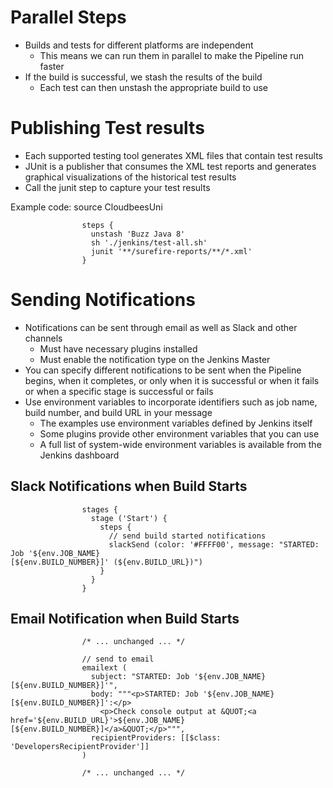 # Parallel Steps

- Builds and tests for different platforms are independent
  - This means we can run them in parallel to make the Pipeline run faster
- If the build is successful, we stash the results of the build
  - Each test can then unstash the appropriate build to use
  
# Publishing Test results

- Each supported testing tool generates XML files that contain test results
- JUnit is a publisher that consumes the XML test reports and generates
  graphical visualizations of the historical test results
- Call the junit step to capture your test results

Example code: source CloudbeesUni

                    steps {
                      unstash 'Buzz Java 8'
                      sh './jenkins/test-all.sh'
                      junit '**/surefire-reports/**/*.xml'
                    }

# Sending Notifications

- Notifications can be sent through email as well as Slack and other channels
  - Must have necessary plugins installed
  - Must enable the notification type on the Jenkins Master
- You can specify different notifications to be sent when the Pipeline begins, when it completes, or only when it is successful or when it fails or when a specific stage is successful or fails
- Use environment variables to incorporate identifiers such as job name, build number, and build URL in your message
   - The examples use environment variables defined by Jenkins itself
   - Some plugins provide other environment variables that you can use
   - A full list of system-wide environment variables is available from the Jenkins dashboard


## Slack Notifications when Build Starts

                    stages {
                      stage ('Start') {
                        steps {
                          // send build started notifications
                          slackSend (color: '#FFFF00', message: "STARTED: Job '${env.JOB_NAME}                                            [${env.BUILD_NUMBER}]' (${env.BUILD_URL})")
                        }
                      }
                    }

## Email Notification when Build Starts
                    /* ... unchanged ... */

                    // send to email
                    emailext (
                      subject: "STARTED: Job '${env.JOB_NAME} [${env.BUILD_NUMBER}]'",
                      body: """<p>STARTED: Job '${env.JOB_NAME} [${env.BUILD_NUMBER}]':</p>
                        <p>Check console output at &QUOT;<a href='${env.BUILD_URL}'>${env.JOB_NAME}                         [${env.BUILD_NUMBER}]</a>&QUOT;</p>""",
                      recipientProviders: [[$class: 'DevelopersRecipientProvider']]
                    )

                    /* ... unchanged ... */



